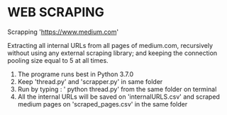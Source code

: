# WEB SCRAPING
Scrapping 'https://www.medium.com'

Extracting all internal URLs from all pages of medium.com, recursively without using any external scraping library;
and keeping the connection pooling size equal to 5 at all times.

1) The programe runs best in Python 3.7.0
2) Keep 'thread.py' and 'scrapper.py' in same folder
3) Run by typing : ' python thread.py' from the same folder on terminal
4) All the internal URLs will be saved on 'internalURLS.csv' and scraped medium pages on 'scraped_pages.csv' in the same folder
